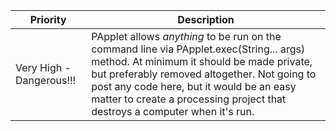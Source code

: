 Priority | Description
---------|------------
Very High - Dangerous!!! | PApplet allows *anything* to be run on the command line via PApplet.exec(String... args) method. At minimum it should be made private, but preferably removed altogether. Not going to post any code here, but it would be an easy matter to create a processing project that destroys a computer when it's run.
